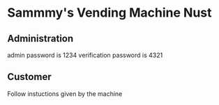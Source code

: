 # Sammmy's Vending Machine Nust

## Administration
admin password is 1234
verification password is 4321

## Customer
Follow instuctions given by the machine

